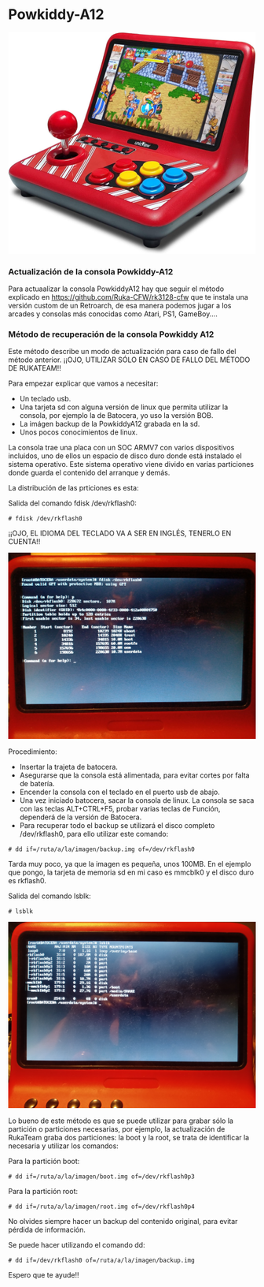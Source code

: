 # Powkiddy-A12

![PowkiddyA12](img/71HFw+C6xkL._AC_SL1500_.jpg)
### Actualización de la consola Powkiddy-A12

Para actuaalizar la consola PowkiddyA12 hay que seguir el método explicado en
<https://github.com/Ruka-CFW/rk3128-cfw> que te instala una versión custom de un Retroarch, de esa manera podemos jugar a los arcades y consolas más conocidas como Atari, PS1, GameBoy....
### Método de recuperación de la consola Powkiddy A12

Este método describe un modo de actualización para caso de fallo del método anterior. ¡¡OJO, UTILIZAR SÓLO EN CASO DE FALLO DEL MÉTODO DE RUKATEAM!!

Para empezar explicar que vamos a necesitar:

+ Un teclado usb.
+ Una tarjeta sd con alguna versión de linux que permita utilizar la consola, por ejemplo la de Batocera, yo uso la versión BOB.
+ La imágen backup de la PowkiddyA12 grabada en la sd.
+ Unos pocos conocimientos de linux.

La consola trae una placa con un SOC ARMV7 con varios dispositivos incluidos, uno de ellos un espacio de disco duro donde está instalado el sistema operativo.
Este sistema operativo viene divido en varias particiones donde guarda el contenido del arranque y demás.

La distribución de las prticiones es esta: 

Salida del comando fdisk /dev/rkflash0:

~~~
# fdisk /dev/rkflash0
~~~

¡¡OJO, EL IDIOMA DEL TECLADO VA A SER EN INGLÉS, TENERLO EN CUENTA!!

![Particiones](img/IMG_20230725_223931321.jpg)

Procedimiento: 

+ Insertar la trajeta de batocera.
+ Asegurarse que la consola está alimentada, para evitar cortes por falta de batería.
+ Encender la consola con el teclado en el puerto usb de abajo.
+ Una vez iniciado batocera, sacar la consola de linux. La consola se saca con las teclas ALT+CTRL+F5, probar varias teclas de Función, dependerá de la versión de Batocera.
+ Para recuperar todo el backup se utilizará el disco completo /dev/rkflash0, para ello utilizar este comando:

~~~
# dd if=/ruta/a/la/imagen/backup.img of=/dev/rkflash0
~~~

Tarda muy poco, ya que la imagen es pequeña, unos 100MB.
En el ejemplo que pongo, la tarjeta de memoria sd en mi caso es mmcblk0 y el disco duro es rkflash0.

Salida del comando lsblk:

~~~
# lsblk
~~~

![Discos](img/IMG_20230725_223513690.jpg)

Lo bueno de este método es que se puede utilizar para grabar sólo la partición o particiones necesarias, por ejemplo, la actualización de RukaTeam graba dos particiones:
la boot y la root, se trata de identificar la necesaria y utilizar los comandos:

Para la partición boot:
~~~
# dd if=/ruta/a/la/imagen/boot.img of=/dev/rkflash0p3
~~~
Para la partición root:
~~~
# dd if=/ruta/a/la/imagen/root.img of=/dev/rkflash0p4
~~~

No olvides siempre hacer un backup del contenido original, para evitar pérdida de información.

Se puede hacer utilizando el comando dd:

~~~
# dd if=/dev/rkflash0 of=/ruta/a/la/imagen/backup.img
~~~
Espero que te ayude!!



